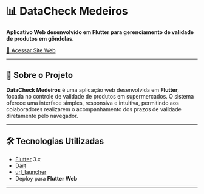 # 📊 DataCheck Medeiros

**Aplicativo Web desenvolvido em Flutter para gerenciamento de validade de produtos em gôndolas.**

[🔗 Acessar Site Web](https://github.com/EduardoLima03/datacheck-medeiros/releases)

---

## 🚀 Sobre o Projeto

**DataCheck Medeiros** é uma aplicação web desenvolvida em **Flutter**, focada no controle de validade de produtos em supermercados. O sistema oferece uma interface simples, responsiva e intuitiva, permitindo aos colaboradores realizarem o acompanhamento dos prazos de validade diretamente pelo navegador.

---

## 🛠️ Tecnologias Utilizadas

- [Flutter](https://flutter.dev/) 3.x
- [Dart](https://dart.dev/)
- [url_launcher](https://pub.dev/packages/url_launcher)
- Deploy para **Flutter Web**

---
